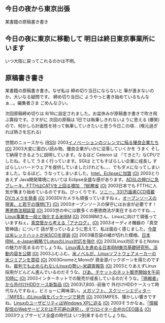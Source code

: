 ## 今日の夜から東京出張

某書籍の原稿書き書き






## 今日の夜に東京に移動して 明日は終日東京事業所にいます


いつ大阪に戻ってこれるのかは不明。

## 原稿書き書き


某書籍の原稿書き書き。なぜ私は 締め切り当日にならないと 筆が進まないのか。大いなる疑問です。
締め切り当日に ようやっと書き始めているもんなぁ…。編集者さま ごめんなさい。

次回原稿締め切りは 8/18に設定されました。お盆休みが原稿書き書きで吹き飛ぶ算段です。さすがに 次回の原稿は 1日では執筆しきれないように思える (爆笑) ので、何かしら計画性を持って執筆していきたいと思う今日この頃… (喉元過ぎれば熱さを忘れる)



世間のニュースから ([RSS](ig030806-news.xml)) 2003[イノベーションのジレンマに陥る優良企業たち](http://japan.cnet.com/svc/rss?id=1285.47861.60205) [(O)](http://japan.cnet.com/svc/rss?id=1285.47861.60205) 2003大変に面白い読み物。優良企業がいかに没落していくかを うまく そして納得できるように説明しています。なるほど Celeron は 『てきと?』なCPUでしたね。そして うまく行っています。SGIは とてもすばらしい企業に成長し すばらしいハードウェアを提供していましたけれども、、、でもダメになってしまいました。なるほど。うなってしまいました。[Intel、Eclipseに加盟](http://www.zdnet.co.jp/news/0307/31/nebt_09.html) [(O)](http://www.zdnet.co.jp/news/0307/31/nebt_09.html) 2003とりあえず Java開発環境においては Eclipse全盛な感があります。[ADSLの伸びに急ブレーキ、FTTHはCATVを上回る増加　?総務省](http://www.zdnet.co.jp/broadband/0307/31/lp08.html) [(O)](http://www.zdnet.co.jp/broadband/0307/31/lp08.html) 2003日本でも FTTHに人気が集まり始めているのですね。びっくりです。[ソニー、331万画素CCD搭載DVカメラを発表](http://www.zdnet.co.jp/news/0307/31/njbt_01.html) [(O)](http://www.zdnet.co.jp/news/0307/31/njbt_01.html) 2003DVカメラも頑張っていますねぇ。[オープンソースの現実、と若干の理想(下)](http://japan.linux.com/opensource/03/07/31/190257.shtml) [(O)](http://japan.linux.com/opensource/03/07/31/190257.shtml) 2003オープンソースの保守にはお金が必要です！[悪徳商法相談室](http://www.akutokusos.com/) [(O)](http://www.akutokusos.com/) 2003世の中には数多くの悪徳商法が実在するのですね…。[Linux事業を一段と強化する米IBM](http://japan.cnet.com/news/ent/story/0,2000047623,20060302,00.htm) [(O)](http://japan.cnet.com/news/ent/story/0,2000047623,20060302,00.htm) 2003IBMさん、Linuxに向けて頑張っていますねぇ。[真空管から考える「アナログ」](http://www.zdnet.co.jp/news/0308/04/cjad_kodera.html) [(O)](http://www.zdnet.co.jp/news/0308/04/cjad_kodera.html) 2003オーディオ機器の『真空管神話』について 話が至っているように思えて、私は面白く感じました。[今度は米レッドハットが米SCOを提訴](http://japan.cnet.com/news/ent/story/0,2000047623,20060310,00.htm) [(O)](http://japan.cnet.com/news/ent/story/0,2000047623,20060310,00.htm) 2003堪忍袋の緒が切れた模様。[日本IBM、e-Japan戦略でLotusのLinux対応を強化](http://japan.cnet.com/news/ent/story/0,2000047623,20060334,00.htm) [(O)](http://japan.cnet.com/news/ent/story/0,2000047623,20060334,00.htm) 2003Linux対応するとNotesの魅力が高まるのでしょうね。[Linux導入を進める日本IBM東京基礎研究所、活動内容を公開](http://japan.cnet.com/news/ent/story/0,2000047623,20060333,00.htm) [(O)](http://japan.cnet.com/news/ent/story/0,2000047623,20060333,00.htm) 2003ふむふむ。[米ノベルが、Linuxソフトウェアメーカーの米ジミアンを買収](http://japan.cnet.com/svc/rss?id=1261.47623.60311) [(O)](http://japan.cnet.com/svc/rss?id=1261.47623.60311) 2003GnomeとMonoが 資金源バックボーンを得たのですね。[裁判でも止められないLinuxの勢い-米調査報告](http://japan.cnet.com/svc/rss?id=1261.47623.60317) [(O)](http://japan.cnet.com/svc/rss?id=1261.47623.60317) 2003とりあえずLinux採用がどんどん進んでいるのだそうな。[ぴあ、チケットのネット販売開始を午前10時に](http://www.zdnet.co.jp/news/0308/05/njbt_06.html) [(O)](http://www.zdnet.co.jp/news/0308/05/njbt_06.html) 2003インターネットでの販売が成長しているのだそうな。[「挑戦者」から外付けHDDケース新製品](http://www.zdnet.co.jp/products/0308/05/iodata.html) [(O)](http://www.zdnet.co.jp/products/0308/05/iodata.html) 2003\7,800.-前後で 外付けHDDケースって時代なんですねぇ。ビミョーに興味深い。[メガソフト、スクリーンエディター『MIFES』のLinux版をパッケージで発売](http://linux.ascii24.com/linux/news/today/2003/08/05/645332-000.html) [(O)](http://linux.ascii24.com/linux/news/today/2003/08/05/645332-000.html) 2003MIFES、懐かしい響きですね。[LinuxのユーザビリティはWindows XPに迫る](http://www.zdnet.co.jp/enterprise/0308/05/epi01.html) [(O)](http://www.zdnet.co.jp/enterprise/0308/05/epi01.html) 2003そうかなぁ。[「情報配信のWebサービス化は不可避の選択」，ダウ/ロイター合弁のCEO語る](http://itpro.nikkeibp.co.jp/free/NC/NEWS/20030804/6/) [(O)](http://itpro.nikkeibp.co.jp/free/NC/NEWS/20030804/6/) 2003ウェブサービス全盛の時代は いつ到来するのでしょうね。